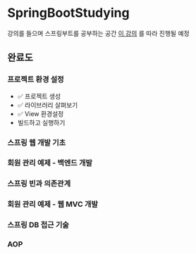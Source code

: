 # SpringBootStudying
강의를 들으며 스프링부트를 공부하는 공간
<a href = "https://www.inflearn.com/course/%EC%8A%A4%ED%94%84%EB%A7%81-%EC%9E%85%EB%AC%B8-%EC%8A%A4%ED%94%84%EB%A7%81%EB%B6%80%ED%8A%B8/dashboard:">이 강의</a>
를 따라 진행될 예정

## 완료도
### 프로젝트 환경 설정
- :white_check_mark: 프로젝트 생성
- :white_check_mark: 라이브러리 살펴보기
- :white_check_mark: View 환경설정
- 빌드하고 실행하기
### 스프링 웹 개발 기초
### 회원 관리 예제 - 백엔드 개발
### 스프링 빈과 의존관계
### 회원 관리 예제 - 웹 MVC 개발
### 스프링 DB 접근 기술 
### AOP

      
